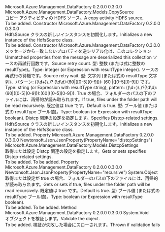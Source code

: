 <Type Name="HdfsSource" FullName="Microsoft.Azure.Management.DataFactory.Models.HdfsSource">
  <TypeSignature Language="C#" Value="public class HdfsSource : Microsoft.Azure.Management.DataFactory.Models.CopySource" />
  <TypeSignature Language="ILAsm" Value=".class public auto ansi beforefieldinit HdfsSource extends Microsoft.Azure.Management.DataFactory.Models.CopySource" />
  <TypeSignature Language="DocId" Value="T:Microsoft.Azure.Management.DataFactory.Models.HdfsSource" />
  <TypeSignature Language="VB.NET" Value="Public Class HdfsSource&#xA;Inherits CopySource" />
  <TypeSignature Language="F#" Value="type HdfsSource = class&#xA;    inherit CopySource" />
  <AssemblyInfo>
    <AssemblyName>Microsoft.Azure.Management.DataFactory</AssemblyName>
    <AssemblyVersion>0.2.0.0</AssemblyVersion>
    <AssemblyVersion>0.3.0.0</AssemblyVersion>
  </AssemblyInfo>
  <Base>
    <BaseTypeName>Microsoft.Azure.Management.DataFactory.Models.CopySource</BaseTypeName>
  </Base>
  <Interfaces />
  <Docs>
    <summary>
            <span data-ttu-id="5163e-101">コピー アクティビティの HDFS ソース。</span><span class="sxs-lookup"><span data-stu-id="5163e-101">A copy activity HDFS source.</span></span>
            </summary>
    <remarks>To be added.</remarks>
  </Docs>
  <Members>
    <Member MemberName=".ctor">
      <MemberSignature Language="C#" Value="public HdfsSource ();" />
      <MemberSignature Language="ILAsm" Value=".method public hidebysig specialname rtspecialname instance void .ctor() cil managed" />
      <MemberSignature Language="DocId" Value="M:Microsoft.Azure.Management.DataFactory.Models.HdfsSource.#ctor" />
      <MemberSignature Language="VB.NET" Value="Public Sub New ()" />
      <MemberType>Constructor</MemberType>
      <AssemblyInfo>
        <AssemblyName>Microsoft.Azure.Management.DataFactory</AssemblyName>
        <AssemblyVersion>0.2.0.0</AssemblyVersion>
        <AssemblyVersion>0.3.0.0</AssemblyVersion>
      </AssemblyInfo>
      <Parameters />
      <Docs>
        <summary>
            <span data-ttu-id="5163e-102">HdfsSource クラスの新しいインスタンスを初期化します。</span><span class="sxs-lookup"><span data-stu-id="5163e-102">Initializes a new instance of the HdfsSource class.</span></span>
            </summary>
        <remarks>To be added.</remarks>
      </Docs>
    </Member>
    <Member MemberName=".ctor">
      <MemberSignature Language="C#" Value="public HdfsSource (System.Collections.Generic.IDictionary&lt;string,object&gt; additionalProperties = null, object sourceRetryCount = null, object sourceRetryWait = null, object recursive = null, Microsoft.Azure.Management.DataFactory.Models.DistcpSettings distcpSettings = null);" />
      <MemberSignature Language="ILAsm" Value=".method public hidebysig specialname rtspecialname instance void .ctor(class System.Collections.Generic.IDictionary`2&lt;string, object&gt; additionalProperties, object sourceRetryCount, object sourceRetryWait, object recursive, class Microsoft.Azure.Management.DataFactory.Models.DistcpSettings distcpSettings) cil managed" />
      <MemberSignature Language="DocId" Value="M:Microsoft.Azure.Management.DataFactory.Models.HdfsSource.#ctor(System.Collections.Generic.IDictionary{System.String,System.Object},System.Object,System.Object,System.Object,Microsoft.Azure.Management.DataFactory.Models.DistcpSettings)" />
      <MemberSignature Language="F#" Value="new Microsoft.Azure.Management.DataFactory.Models.HdfsSource : System.Collections.Generic.IDictionary&lt;string, obj&gt; * obj * obj * obj * Microsoft.Azure.Management.DataFactory.Models.DistcpSettings -&gt; Microsoft.Azure.Management.DataFactory.Models.HdfsSource" Usage="new Microsoft.Azure.Management.DataFactory.Models.HdfsSource (additionalProperties, sourceRetryCount, sourceRetryWait, recursive, distcpSettings)" />
      <MemberType>Constructor</MemberType>
      <AssemblyInfo>
        <AssemblyName>Microsoft.Azure.Management.DataFactory</AssemblyName>
        <AssemblyVersion>0.3.0.0</AssemblyVersion>
      </AssemblyInfo>
      <Parameters>
        <Parameter Name="additionalProperties" Type="System.Collections.Generic.IDictionary&lt;System.String,System.Object&gt;" />
        <Parameter Name="sourceRetryCount" Type="System.Object" />
        <Parameter Name="sourceRetryWait" Type="System.Object" />
        <Parameter Name="recursive" Type="System.Object" />
        <Parameter Name="distcpSettings" Type="Microsoft.Azure.Management.DataFactory.Models.DistcpSettings" />
      </Parameters>
      <Docs>
        <param name="additionalProperties"><span data-ttu-id="5163e-103">メッセージから一致しないプロパティを逆シリアル化は、このコレクション</span><span class="sxs-lookup"><span data-stu-id="5163e-103">Unmatched properties from the message are deserialized this collection</span></span></param>
        <param name="sourceRetryCount"><span data-ttu-id="5163e-104">ソースの再試行回数です。</span><span class="sxs-lookup"><span data-stu-id="5163e-104">Source retry count.</span></span> <span data-ttu-id="5163e-105">型: 整数 (または式に整数の resultType)。</span><span class="sxs-lookup"><span data-stu-id="5163e-105">Type: integer (or Expression with resultType integer).</span></span></param>
        <param name="sourceRetryWait"><span data-ttu-id="5163e-106">ソースの再試行の待機です。</span><span class="sxs-lookup"><span data-stu-id="5163e-106">Source retry wait.</span></span> <span data-ttu-id="5163e-107">型: 文字列 (または式の resultType 文字列)、パターン: ((\d+)\.)? (\d\d):(60|([0-5][0-9])): (60 |([0-5][0-9])) です。</span><span class="sxs-lookup"><span data-stu-id="5163e-107">Type: string (or Expression with resultType string), pattern: ((\d+)\.)?(\d\d):(60|([0-5][0-9])):(60|([0-5][0-9])).</span></span></param>
        <param name="recursive"><span data-ttu-id="5163e-108">True の場合、フォルダーのパスの下のファイルには、再帰的が読み取られます。</span><span class="sxs-lookup"><span data-stu-id="5163e-108">If true, files under the folder path will be read recursively.</span></span> <span data-ttu-id="5163e-109">既定値は true です。</span><span class="sxs-lookup"><span data-stu-id="5163e-109">Default is true.</span></span> <span data-ttu-id="5163e-110">型: ブール値 (または式の resultType ブール値)。</span><span class="sxs-lookup"><span data-stu-id="5163e-110">Type: boolean (or Expression with resultType boolean).</span></span></param>
        <param name="distcpSettings"><span data-ttu-id="5163e-111">Distcp 関連の設定を指定します。</span><span class="sxs-lookup"><span data-stu-id="5163e-111">Specifies Distcp-related settings.</span></span></param>
        <summary>
            <span data-ttu-id="5163e-112">HdfsSource クラスの新しいインスタンスを初期化します。</span><span class="sxs-lookup"><span data-stu-id="5163e-112">Initializes a new instance of the HdfsSource class.</span></span>
            </summary>
        <remarks>To be added.</remarks>
      </Docs>
    </Member>
    <Member MemberName="DistcpSettings">
      <MemberSignature Language="C#" Value="public Microsoft.Azure.Management.DataFactory.Models.DistcpSettings DistcpSettings { get; set; }" />
      <MemberSignature Language="ILAsm" Value=".property instance class Microsoft.Azure.Management.DataFactory.Models.DistcpSettings DistcpSettings" />
      <MemberSignature Language="DocId" Value="P:Microsoft.Azure.Management.DataFactory.Models.HdfsSource.DistcpSettings" />
      <MemberSignature Language="VB.NET" Value="Public Property DistcpSettings As DistcpSettings" />
      <MemberSignature Language="F#" Value="member this.DistcpSettings : Microsoft.Azure.Management.DataFactory.Models.DistcpSettings with get, set" Usage="Microsoft.Azure.Management.DataFactory.Models.HdfsSource.DistcpSettings" />
      <MemberType>Property</MemberType>
      <AssemblyInfo>
        <AssemblyName>Microsoft.Azure.Management.DataFactory</AssemblyName>
        <AssemblyVersion>0.2.0.0</AssemblyVersion>
        <AssemblyVersion>0.3.0.0</AssemblyVersion>
      </AssemblyInfo>
      <Attributes>
        <Attribute>
          <AttributeName>Newtonsoft.Json.JsonProperty(PropertyName="distcpSettings")</AttributeName>
        </Attribute>
      </Attributes>
      <ReturnValue>
        <ReturnType>Microsoft.Azure.Management.DataFactory.Models.DistcpSettings</ReturnType>
      </ReturnValue>
      <Docs>
        <summary>
            <span data-ttu-id="5163e-113">取得または設定 Distcp 関連の設定を指定します。</span><span class="sxs-lookup"><span data-stu-id="5163e-113">Gets or sets specifies Distcp-related settings.</span></span>
            </summary>
        <value>To be added.</value>
        <remarks>To be added.</remarks>
      </Docs>
    </Member>
    <Member MemberName="Recursive">
      <MemberSignature Language="C#" Value="public object Recursive { get; set; }" />
      <MemberSignature Language="ILAsm" Value=".property instance object Recursive" />
      <MemberSignature Language="DocId" Value="P:Microsoft.Azure.Management.DataFactory.Models.HdfsSource.Recursive" />
      <MemberSignature Language="VB.NET" Value="Public Property Recursive As Object" />
      <MemberSignature Language="F#" Value="member this.Recursive : obj with get, set" Usage="Microsoft.Azure.Management.DataFactory.Models.HdfsSource.Recursive" />
      <MemberType>Property</MemberType>
      <AssemblyInfo>
        <AssemblyName>Microsoft.Azure.Management.DataFactory</AssemblyName>
        <AssemblyVersion>0.2.0.0</AssemblyVersion>
        <AssemblyVersion>0.3.0.0</AssemblyVersion>
      </AssemblyInfo>
      <Attributes>
        <Attribute>
          <AttributeName>Newtonsoft.Json.JsonProperty(PropertyName="recursive")</AttributeName>
        </Attribute>
      </Attributes>
      <ReturnValue>
        <ReturnType>System.Object</ReturnType>
      </ReturnValue>
      <Docs>
        <summary>
            <span data-ttu-id="5163e-114">取得または設定が true の場合、フォルダーのパスの下のファイルには、再帰的が読み取られます。</span><span class="sxs-lookup"><span data-stu-id="5163e-114">Gets or sets if true, files under the folder path will be read recursively.</span></span> <span data-ttu-id="5163e-115">既定値は true です。</span><span class="sxs-lookup"><span data-stu-id="5163e-115">Default is true.</span></span> <span data-ttu-id="5163e-116">型: ブール値 (または式の resultType ブール値)。</span><span class="sxs-lookup"><span data-stu-id="5163e-116">Type: boolean (or Expression with resultType boolean).</span></span>
            </summary>
        <value>To be added.</value>
        <remarks>To be added.</remarks>
      </Docs>
    </Member>
    <Member MemberName="Validate">
      <MemberSignature Language="C#" Value="public virtual void Validate ();" />
      <MemberSignature Language="ILAsm" Value=".method public hidebysig newslot virtual instance void Validate() cil managed" />
      <MemberSignature Language="DocId" Value="M:Microsoft.Azure.Management.DataFactory.Models.HdfsSource.Validate" />
      <MemberSignature Language="VB.NET" Value="Public Overridable Sub Validate ()" />
      <MemberSignature Language="F#" Value="abstract member Validate : unit -&gt; unit&#xA;override this.Validate : unit -&gt; unit" Usage="hdfsSource.Validate " />
      <MemberType>Method</MemberType>
      <AssemblyInfo>
        <AssemblyName>Microsoft.Azure.Management.DataFactory</AssemblyName>
        <AssemblyVersion>0.2.0.0</AssemblyVersion>
        <AssemblyVersion>0.3.0.0</AssemblyVersion>
      </AssemblyInfo>
      <ReturnValue>
        <ReturnType>System.Void</ReturnType>
      </ReturnValue>
      <Parameters />
      <Docs>
        <summary>
            <span data-ttu-id="5163e-117">オブジェクトを検証します。</span><span class="sxs-lookup"><span data-stu-id="5163e-117">Validate the object.</span></span>
            </summary>
        <remarks>To be added.</remarks>
        <exception cref="T:Microsoft.Rest.ValidationException">
            <span data-ttu-id="5163e-118">検証が失敗した場合にスローされます。</span><span class="sxs-lookup"><span data-stu-id="5163e-118">Thrown if validation fails</span></span>
            </exception>
      </Docs>
    </Member>
  </Members>
</Type>